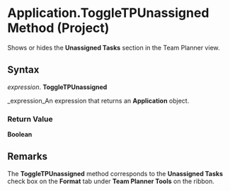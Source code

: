 
# Application.ToggleTPUnassigned Method (Project)

Shows or hides the  **Unassigned Tasks** section in the Team Planner view.


## Syntax

 _expression_. **ToggleTPUnassigned**

 _expression_An expression that returns an  **Application** object.


### Return Value

 **Boolean**


## Remarks

The  **ToggleTPUnassigned** method corresponds to the **Unassigned Tasks** check box on the **Format** tab under **Team Planner Tools** on the ribbon.

